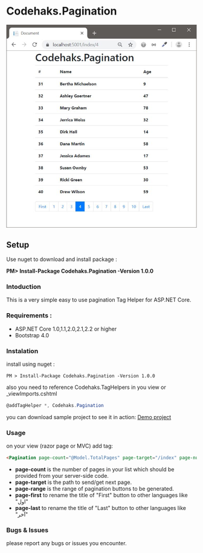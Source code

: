 # Codehaks.Pagination

![alt text](https://github.com/codehaks/Codehaks.Pagination/blob/master/pagination.JPG "codehaks.pagination")

## Setup
Use nuget to download and install package :

**PM> Install-Package Codehaks.Pagination -Version 1.0.0**

### Intoduction
This is a very simple easy to use pagination Tag Helper for ASP.NET Core.

### Requirements :

* ASP.NET Core 1.0,1.1,2.0,2.1,2.2 or higher
* Bootstrap 4.0 

### Instalation
install using nuget :
~~~code
PM > Install-Package Codehaks.Pagination -Version 1.0.0
~~~

also you need to reference Codehaks.TagHelpers in you view or _viewImports.cshtml 
~~~csharp
@addTagHelper *, Codehaks.Pagination
~~~

you can download sample project to see it in action:
[Demo project](https://github.com/codehaks/Codehaks.Pagination/tree/master/PeopleApp)

### Usage
on your view (razor page or MVC) add <Pagination> tag:
  ~~~html
  <Pagination page-count="@Model.TotalPages" page-target="/index" page-number="@Model.PageNumber" page-range="10"></Pagination>
  ~~~
  
 * **page-count** is the number of pages in your list which should be provided from your server-side code.
 * **page-target** is the path to send/get next page.
 * **page-range** is the range of pagination buttons to be generated. 
 * **page-first** to rename the title of "First" button to other languages like "اول"
 * **page-last** to rename the title of "Last" button to other languages like "آخر"
 
 ### Bugs & Issues
 please report any bugs or issues you encounter. 
 
 
